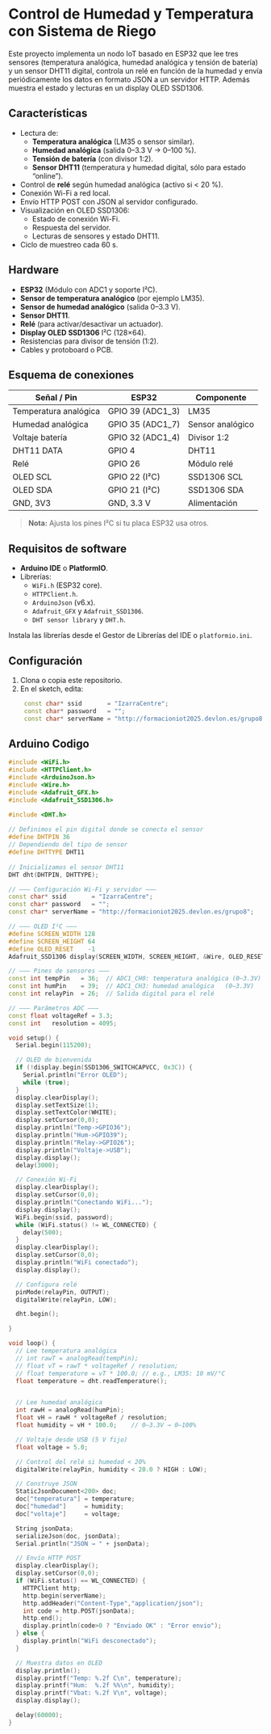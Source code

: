# Control de Humedad y Temperatura con Sistema de Riego

Este proyecto implementa un nodo IoT basado en ESP32 que lee tres sensores (temperatura analógica, humedad analógica y tensión de batería) y un sensor DHT11 digital, controla un relé en función de la humedad y envía periódicamente los datos en formato JSON a un servidor HTTP. Además muestra el estado y lecturas en un display OLED SSD1306.

## Características

- Lectura de:
  - **Temperatura analógica** (LM35 o sensor similar).
  - **Humedad analógica** (salida 0–3.3 V → 0–100 %).
  - **Tensión de batería** (con divisor 1:2).
  - **Sensor DHT11** (temperatura y humedad digital, sólo para estado “online”).
- Control de **relé** según humedad analógica (activo si < 20 %).
- Conexión Wi-Fi a red local.
- Envío HTTP POST con JSON al servidor configurado.
- Visualización en OLED SSD1306:
  - Estado de conexión Wi-Fi.
  - Respuesta del servidor.
  - Lecturas de sensores y estado DHT11.
- Ciclo de muestreo cada 60 s.

## Hardware

- **ESP32** (Módulo con ADC1 y soporte I²C).
- **Sensor de temperatura analógico** (por ejemplo LM35).
- **Sensor de humedad analógico** (salida 0–3.3 V).
- **Sensor DHT11**.
- **Relé** (para activar/desactivar un actuador).
- **Display OLED SSD1306** I²C (128×64).
- Resistencias para divisor de tensión (1:2).
- Cables y protoboard o PCB.

## Esquema de conexiones

| Señal / Pin           | ESP32        | Componente         |
|-----------------------|--------------|--------------------|
| Temperatura analógica | GPIO 39 (ADC1_3) | LM35              |
| Humedad analógica     | GPIO 35 (ADC1_7) | Sensor analógico  |
| Voltaje batería       | GPIO 32 (ADC1_4) | Divisor 1:2       |
| DHT11 DATA            | GPIO 4       | DHT11              |
| Relé                  | GPIO 26      | Módulo relé        |
| OLED SCL              | GPIO 22 (I²C) | SSD1306 SCL       |
| OLED SDA              | GPIO 21 (I²C) | SSD1306 SDA       |
| GND, 3V3              | GND, 3.3 V   | Alimentación       |

> **Nota:** Ajusta los pines I²C si tu placa ESP32 usa otros.

## Requisitos de software

- **Arduino IDE** o **PlatformIO**.
- Librerías:
  - `WiFi.h` (ESP32 core).
  - `HTTPClient.h`.
  - `ArduinoJson` (v6.x).
  - `Adafruit_GFX` y `Adafruit_SSD1306`.
  - `DHT sensor library` y `DHT.h`.

Instala las librerías desde el Gestor de Librerías del IDE o `platformio.ini`.

## Configuración

1. Clona o copia este repositorio.
2. En el sketch, edita:
   ```cpp
    const char* ssid       = "IzarraCentre";
    const char* password   = "";
    const char* serverName = "http://formacioniot2025.devlon.es/grupo8";
    ```
 ## Arduino Codigo
```ino
#include <WiFi.h>
#include <HTTPClient.h>
#include <ArduinoJson.h>
#include <Wire.h>
#include <Adafruit_GFX.h>
#include <Adafruit_SSD1306.h>

#include <DHT.h>
 
// Definimos el pin digital donde se conecta el sensor
#define DHTPIN 36
// Dependiendo del tipo de sensor
#define DHTTYPE DHT11
 
// Inicializamos el sensor DHT11
DHT dht(DHTPIN, DHTTYPE);

// ——— Configuración Wi-Fi y servidor ———
const char* ssid       = "IzarraCentre";
const char* password   = "";
const char* serverName = "http://formacioniot2025.devlon.es/grupo8";

// ——— OLED I²C ———
#define SCREEN_WIDTH 128
#define SCREEN_HEIGHT 64
#define OLED_RESET    -1
Adafruit_SSD1306 display(SCREEN_WIDTH, SCREEN_HEIGHT, &Wire, OLED_RESET);

// ——— Pines de sensores ———
const int tempPin   = 36;  // ADC1_CH0: temperatura analógica (0–3.3V)
const int humPin    = 39;  // ADC1_CH3: humedad analógica   (0–3.3V)
const int relayPin  = 26;  // Salida digital para el relé

// ——— Parámetros ADC ———
const float voltageRef = 3.3;
const int   resolution = 4095;

void setup() {
  Serial.begin(115200);

  // OLED de bienvenida
  if (!display.begin(SSD1306_SWITCHCAPVCC, 0x3C)) {
    Serial.println("Error OLED");
    while (true);
  }
  display.clearDisplay();
  display.setTextSize(1);
  display.setTextColor(WHITE);
  display.setCursor(0,0);
  display.println("Temp->GPIO36");
  display.println("Hum->GPIO39");
  display.println("Relay->GPIO26");
  display.println("Voltaje->USB");
  display.display();
  delay(3000);

  // Conexión Wi-Fi
  display.clearDisplay();
  display.setCursor(0,0);
  display.println("Conectando WiFi...");
  display.display();
  WiFi.begin(ssid, password);
  while (WiFi.status() != WL_CONNECTED) {
    delay(500);
  }
  display.clearDisplay();
  display.setCursor(0,0);
  display.println("WiFi conectado");
  display.display();

  // Configura relé
  pinMode(relayPin, OUTPUT);
  digitalWrite(relayPin, LOW);

  dht.begin();

}

void loop() {
  // Lee temperatura analógica
  // int rawT = analogRead(tempPin);
  // float vT = rawT * voltageRef / resolution;
  // float temperature = vT * 100.0; // e.g., LM35: 10 mV/°C
  float temperature = dht.readTemperature();


  // Lee humedad analógica
  int rawH = analogRead(humPin);
  float vH = rawH * voltageRef / resolution;
  float humidity = vH * 100.0;    // 0–3.3V → 0–100%

  // Voltaje desde USB (5 V fijo)
  float voltage = 5.0;

  // Control del relé si humedad < 20%
  digitalWrite(relayPin, humidity < 20.0 ? HIGH : LOW);

  // Construye JSON
  StaticJsonDocument<200> doc;
  doc["temperatura"] = temperature;
  doc["humedad"]     = humidity;
  doc["voltaje"]     = voltage;

  String jsonData;
  serializeJson(doc, jsonData);
  Serial.println("JSON → " + jsonData);

  // Envío HTTP POST
  display.clearDisplay();
  display.setCursor(0,0);
  if (WiFi.status() == WL_CONNECTED) {
    HTTPClient http;
    http.begin(serverName);
    http.addHeader("Content-Type","application/json");
    int code = http.POST(jsonData);
    http.end();
    display.println(code>0 ? "Enviado OK" : "Error envio");
  } else {
    display.println("WiFi desconectado");
  }

  // Muestra datos en OLED
  display.println();
  display.printf("Temp: %.2f C\n", temperature);
  display.printf("Hum:  %.2f %%\n", humidity);
  display.printf("Vbat: %.2f V\n", voltage);
  display.display();

  delay(60000);
}
```
